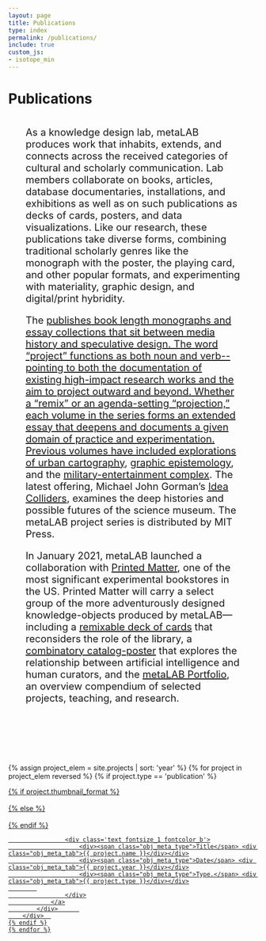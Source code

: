 ```yaml
---
layout: page
title: Publications
type: index
permalink: /publications/
include: true
custom_js:
- isotope_min
---
```


<style>
.ind{
}
.present_div{
}	
	
.text-block {
	position: relative;
	float: left;
	display: block;
	margin: 0 35px 40px 35px;
	font-size: 20px;
}

.alt-grid {
    overflow: hidden;
    position: relative;
    margin-bottom: 60px;
}
</style>



<div class="present_div fontsize_3"><h1>Publications</h1></div>
<div class="alt-grid about_grid">
<div class="text-block">
<p>As a knowledge design lab, metaLAB produces work that inhabits, extends, and connects across the received categories of cultural and scholarly communication. Lab members collaborate on books, articles, database documentaries, installations, and exhibitions as well as on such publications as decks of cards, posters, and data visualizations. Like our research, these publications take diverse forms, combining traditional scholarly genres like the monograph with the poster, the playing card, and other popular formats, and experimenting with materiality, graphic design, and digital/print hybridity.</p>
</p>
<p>The <a href="https://mitpress.mit.edu/books/series/metalabprojects>metaLABproject series"</a> publishes book length monographs and essay collections that sit between media history and speculative design. The word “project” functions as both noun and verb--pointing to both the documentation of existing high-impact research works and the aim to project outward and beyond. Whether a “remix” or an agenda-setting “projection,” each volume in the series forms an extended essay that deepens and documents a given domain of practice and experimentation. Previous volumes have included explorations of <a href="https://www.hup.harvard.edu/catalog.php?isbn=9780674725348">urban cartography</a>, <a href="https://www.hup.harvard.edu/catalog.php?isbn=9780674724938">graphic epistemology</a>, and the <a href="https://www.hup.harvard.edu/catalog.php?isbn=9780674724983">military-entertainment complex</a>. The latest offering, Michael John Gorman’s <a href="https://mitpress.mit.edu/books/idea-colliders">Idea Colliders</a>, examines the deep histories and possible futures of the science museum. The metaLAB project series is distributed by MIT Press. 
 </p>
<p>In January 2021, metaLAB launched a collaboration with <a href="https://www.printedmatter.org/catalog/publisher/16170">Printed Matter</a>, one of the most significant experimental bookstores in the US. Printed Matter will carry a select group of the more adventurously designed knowledge-objects produced by metaLAB—including a <a href="https://www.printedmatter.org/catalog/57244">remixable deck of cards</a> that reconsiders the role of the library, a <a href="https://www.printedmatter.org/catalog/57243">combinatory catalog-poster</a> that explores the relationship between artificial intelligence and human curators, and the <a href="https://www.printedmatter.org/catalog/57245/">metaLAB Portfolio</a>, an overview compendium of selected projects, teaching, and research.
</p>
</div>
</div>
<div class="grid grid_present">
<div class="grid-sizer"></div>

 {% assign project_elem = site.projects | sort: 'year'  %}
	{% for project in project_elem reversed %}
	{% if project.type == 'publication' %}
		<div class="grid-item short {{ project.year }} {{ project.type }} {% if project.featured %}featured{% endif %}">
			<div class="elem_inner">
				<a href="{{ site.baseurl }}{{ project.url }}">
					{% if project.thumbnail_format %}
						<div class="image cover" role="img" aria-label="{% if project.alt-text %}{{project.alt-text}}{% else %}{{project.name}}{% endif %}"  style="background-image:url('{{ site.baseurl }}/assets/projects/{{ project.slug }}.{{ project.thumbnail_format }}')"></div>	
					{% else %}
						<div class="image cover" role="img" aria-label="{% if project.alt-text %}{{project.alt-text}}{% else %}{{project.name}}{% endif %}"  style="background-image:url('{{ site.baseurl }}/assets/projects/{{ project.slug }}.jpg')"></div>	
					{% endif %}
									
					<div class='text fontsize_1 fontcolor_b'>
						<div><span class="obj_meta_type">Title</span> <div class="obj_meta_tab">{{ project.name }}</div></div>
						<div><span class="obj_meta_type">Date</span> <div class="obj_meta_tab">{{ project.year }}</div></div>
						<div><span class="obj_meta_type">Type.</span> <div class="obj_meta_tab">{{ project.type }}</div></div>
			
					</div>
				</a>
			</div>		
		</div>	
	{% endif %}
	{% endfor %}


</div>
